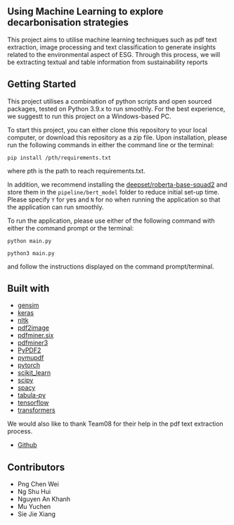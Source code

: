 ## Using Machine Learning to explore decarbonisation strategies
This project aims to utilise machine learning techniques such as pdf text extraction, image processing and text classification to generate insights related to the environmental aspect of ESG. Through this process, we will be extracting textual and table information from sustainability reports

## Getting Started
This project utilises a combination of python scripts and open sourced packages, tested on Python 3.9.x to run smoothly. For the best experience, we suggestt to run this project on a Windows-based PC.

To start this project, you can either clone this repository to your local computer, or download this repository as a zip file. Upon installation, please run the following commands in either the command line or the terminal:

`pip install /pth/requirements.txt`

where pth is the path to reach requirements.txt.

In addition, we recommend installing the [deepset/roberta-base-squad2](https://huggingface.co/deepset/roberta-base-squad2/tree/main) and store them in the `pipeline/bert_model` folder to reduce initial set-up time. Please specify `Y` for yes and `N` for no when running the application so that the application can run smoothly.

To run the application, please use either of the following command with either the command prompt or the terminal:

`python main.py`

`python3 main.py`

and follow the instructions displayed on the command prompt/terminal.

## Built with
* [gensim](https://github.com/RaRe-Technologies/gensim)
* [keras](https://keras.io/)
* [nltk](https://www.nltk.org/)
* [pdf2image](https://github.com/Belval/pdf2image)
* [pdfminer.six](https://pdfminersix.readthedocs.io/en/latest/)
* [pdfminer3](https://github.com/gwk/pdfminer3)
* [PyPDF2](https://pypdf2.readthedocs.io/en/latest/)
* [pymupdf](https://pymupdf.readthedocs.io/en/latest/toc.html)
* [pytorch](https://pytorch.org/)
* [scikit_learn](https://scikit-learn.org/)
* [scipy](https://scipy.org/)
* [spacy](https://spacy.io/)
* [tabula-py](https://tabula-py.readthedocs.io/en/latest/)
* [tensorflow](https://www.tensorflow.org/)
* [transformers](https://pytorch.org/hub/huggingface_pytorch-transformers/)

We would also like to thank Team08 for their help in the pdf text extraction process.

* [Github](https://github.com/jaokuean/team08-capstone)

## Contributors
* Png Chen Wei
* Ng Shu Hui
* Nguyen An Khanh
* Mu Yuchen
* Sie Jie Xiang
